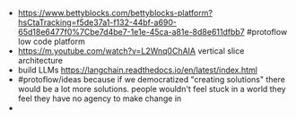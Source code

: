 - https://www.bettyblocks.com/bettyblocks-platform?hsCtaTracking=f5de37a1-f132-44bf-a690-65d18e6477f0%7Cbe7d4be7-1e1e-45ca-a81e-8d8e611dfbb7 #protoflow low code platform
- https://m.youtube.com/watch?v=L2Wnq0ChAIA vertical slice architecture
- build LLMs https://langchain.readthedocs.io/en/latest/index.html
- #protoflow/ideas because if we democratized "creating solutions" there would be a lot more solutions. people wouldn't feel stuck in a world they feel they have no agency to make change in
-